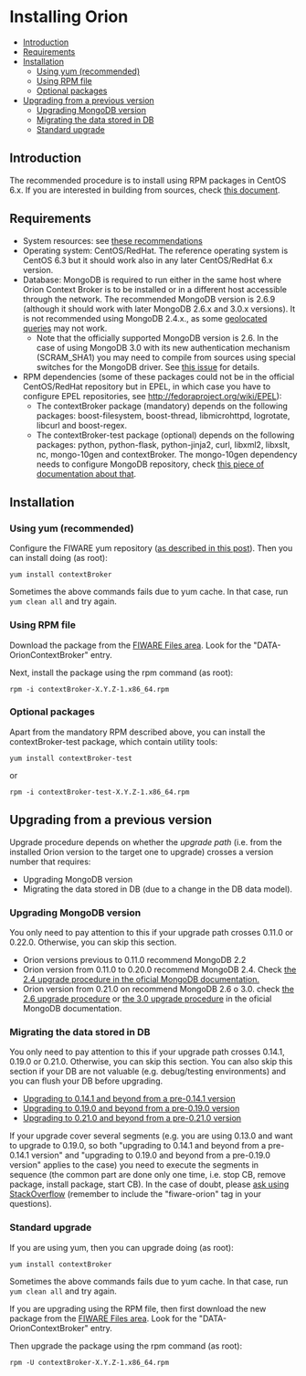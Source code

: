 # Installing Orion

* [Introduction](#introduction)
* [Requirements](#requirements)
* [Installation](#installation)
    * [Using yum (recommended)](#using-yum-(recommended))
    * [Using RPM file](#using-rpm-file)
    * [Optional packages](#optional-packages)
* [Upgrading from a previous version](#upgrading-from-a-previous-version)
    * [Upgrading MongoDB version](#upgrading-mongodb-version)
    * [Migrating the data stored in DB](#migrating-the-data-stored-in-db)
    * [Standard upgrade](#standard-upgrade)

## Introduction

The recommended procedure is to install using RPM packages in CentOS 6.x. If you are interested in
building from sources, check [this document](build_source.md).

## Requirements

* System resources: see [these recommendations](resources.md#resources-recommendations)
* Operating system: CentOS/RedHat. The reference operating system is CentOS 6.3
but it should work also in any later CentOS/RedHat 6.x version.
* Database: MongoDB is required to run either in the same host where Orion Context Broker is to be installed or in a different host accessible through the network. The recommended MongoDB version is 2.6.9 (although it should work with later MongoDB 2.6.x and 3.0.x versions). It is not recommended using MongoDB 2.4.x., as some [geolocated queries](../user/geolocation.md) may not work.
    * Note that the officially supported MongoDB version is 2.6. In the case of using MongoDB 3.0 with its new authentication mechanism
      (SCRAM_SHA1) you may need to compile from sources using special switches for the MongoDB driver. See [this issue](https://github.com/telefonicaid/fiware-orion/issues/1061) for details.
* RPM dependencies (some of these packages could not be in the official CentOS/RedHat repository but in EPEL, in which case you have to configure EPEL repositories, see <http://fedoraproject.org/wiki/EPEL>):
    * The contextBroker package (mandatory) depends on the following packages: boost-filesystem, boost-thread, libmicrohttpd, logrotate, libcurl and boost-regex.
    * The contextBroker-test package (optional) depends on the following packages: python, python-flask, python-jinja2, curl, libxml2, libxslt, nc, mongo-10gen and contextBroker. The mongo-10gen dependency needs to configure MongoDB repository, check [this piece of documentation about that](http://docs.mongodb.org/manual/tutorial/install-mongodb-on-red-hat-centos-or-fedora-linux/).

## Installation

### Using yum (recommended)

Configure the FIWARE yum repository ([as described in this post](http://stackoverflow.com/questions/24331330/how-to-configure-system-to-use-the-fi-ware-yum-repository/24510985#24510985)). Then you can install doing (as root):

```
yum install contextBroker
```

Sometimes the above commands fails due to yum cache. In that case, run
`yum clean all` and try again.

### Using RPM file

Download the package from the [FIWARE Files area](https://forge.fiware.org/frs/?group_id=7). Look for the "DATA-OrionContextBroker" entry.

Next, install the package using the rpm command (as root):

```
rpm -i contextBroker-X.Y.Z-1.x86_64.rpm
```

### Optional packages

Apart from the mandatory RPM described above, you can install the contextBroker-test package, which contain utility tools:

```
yum install contextBroker-test
```

or

```
rpm -i contextBroker-test-X.Y.Z-1.x86_64.rpm
```

## Upgrading from a previous version

Upgrade procedure depends on whether the *upgrade path* (i.e. from the installed Orion version to the target one to upgrade) crosses a version number that requires:

* Upgrading MongoDB version
* Migrating the data stored in DB (due to a change in the DB data model).

### Upgrading MongoDB version

You only need to pay attention to this if your upgrade path crosses 0.11.0 or 0.22.0. Otherwise, you can skip this section.

* Orion versions previous to 0.11.0 recommend MongoDB 2.2
* Orion version from 0.11.0 to 0.20.0 recommend MongoDB 2.4. Check [the 2.4 upgrade procedure in the oficial MongoDB documentation.](http://docs.mongodb.org/master/release-notes/2.4-upgrade/)
* Orion version from 0.21.0 on recommend MongoDB 2.6 o 3.0. check [the 2.6 upgrade procedure](http://docs.mongodb.org/master/release-notes/2.6-upgrade/) or
[the 3.0 upgrade procedure](http://docs.mongodb.org/master/release-notes/3.0-upgrade/) in the oficial MongoDB documentation.

### Migrating the data stored in DB

You only need to pay attention to this if your upgrade path crosses 0.14.1, 0.19.0 or 0.21.0. Otherwise, you can skip this section. You can also skip this section if your DB are not valuable (e.g. debug/testing environments) and you can flush your DB before upgrading.

* [Upgrading to 0.14.1 and beyond from a pre-0.14.1 version](upgrading_crossing_0-14-1.md)
* [Upgrading to 0.19.0 and beyond from a pre-0.19.0 version](ugrading_crossing_0-19-0.md)
* [Upgrading to 0.21.0 and beyond from a pre-0.21.0 version](upgrading_crossing_0-21-0.md)

If your upgrade cover several segments (e.g. you are using 0.13.0 and
want to upgrade to 0.19.0, so both "upgrading to 0.14.1 and beyond from
a pre-0.14.1 version" and "upgrading to 0.19.0 and beyond from a
pre-0.19.0 version" applies to the case) you need to execute the
segments in sequence (the common part are done only one time, i.e. stop
CB, remove package, install package, start CB). In the case of doubt,
please [ask using StackOverflow](http://stackoverflow.com/questions/ask)
(remember to include the "fiware-orion" tag in your questions).

### Standard upgrade

If you are using yum, then you can upgrade doing (as root):

```
yum install contextBroker
```

Sometimes the above commands fails due to yum cache. In that case, run
`yum clean all` and try again.

If you are upgrading using the RPM file, then first download the new package from the [FIWARE Files area](https://forge.fiware.org/frs/?group_id=7). Look for the "DATA-OrionContextBroker" entry.

Then upgrade the package using the rpm command (as root):

```
rpm -U contextBroker-X.Y.Z-1.x86_64.rpm
```

